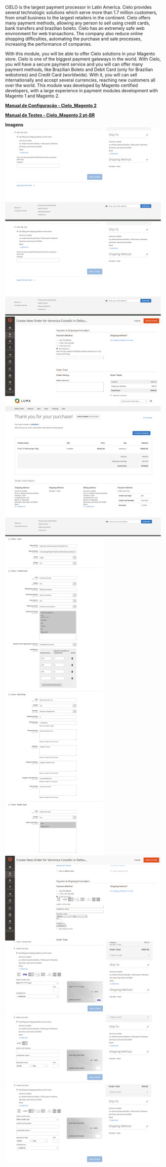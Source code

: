 CIELO is the largest payment processor in Latin America. Cielo provides several technologic solutions which serve more than 1.7 million customers, from small business to the largest retailers in the continent. Cielo offers many payment methods, allowing any person to sell using credit cards, bank transfers and brazilian boleto. Cielo has an extremely safe web environment for web transactions. The company also reduce online shopping difficulties, automating the purchase and sale processes, increasing the performance of companies.

With this module, you will be able to offer Cielo solutions in your Magento store. Cielo is one of the biggest payment gateways in the world. With Cielo, you will have a secure payment service and you will can offer many payment methods, like Brazilian Boleto and Debit Card (only for Brazilian webstores) and Credit Card (worldwide). With it, you will can sell internationally and accept several currencies, reaching new customers all over the world. This module was developed by Magento certified developers, with a large experience in payment modules development with Magento 1 and Magento 2.

<a href="docs/manual_configuracao_cielo_magento_2.pdf"><strong>Manual de Configuração  - Cielo_Magento 2</strong></a>

<a href="docs/manual_testes_cielo_magento_2.pdf"><strong>Manual de Testes - Cielo_Magento 2 pt-BR</strong></a>

<strong>Imagens</strong>
![Pagamento Boleto via Front-End](docs/bank_slip.png)
![Pagamento Boleto via Front-End](docs/bank_slip.png)
![Pagamento Boleto via Admin](docs/bank_slip_-_admin.png)
![Página de Sucesso Checkout](docs/checkout_-_success.png)
![Configuração do Módulo](docs/configuration_90.png)
![Pagamento Cartão de Crédito Admin](docs/credit_card_admin.png)
![Pagamento Cartão de Crédito](docs/credit_card_save.png)
![Pagamento Débito](docs/debit_card.png)
![Pagamento de Cartão via Front-End](docs/credit_card.png)

